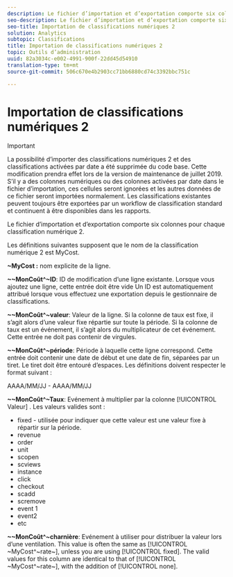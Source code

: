 ```yaml
---
description: Le fichier d’importation et d’exportation comporte six colonnes pour chaque classification numérique 2.
seo-description: Le fichier d’importation et d’exportation comporte six colonnes pour chaque classification numérique 2.
seo-title: Importation de classifications numériques 2
solution: Analytics
subtopic: Classifications
title: Importation de classifications numériques 2
topic: Outils d’administration
uuid: 82a3034c-e002-4991-900f-22dd45d54910
translation-type: tm+mt
source-git-commit: 506c670e4b2903cc71bb6880cd74c3392bbc751c

---
```



# Importation de classifications numériques 2

>[!IMPORTANT]
>
>La possibilité d’importer des classifications numériques 2 et des classifications activées par date a été supprimée du code base. Cette modification prendra effet lors de la version de maintenance de juillet 2019. S’il y a des colonnes numériques ou des colonnes activées par date dans le fichier d’importation, ces cellules seront ignorées et les autres données de ce fichier seront importées normalement. Les classifications existantes peuvent toujours être exportées par un workflow de classification standard et continuent à être disponibles dans les rapports.

Le fichier d’importation et d’exportation comporte six colonnes pour chaque classification numérique 2.

Les définitions suivantes supposent que le nom de la classification numérique 2 est MyCost.

**~MyCost :** nom explicite de la ligne.

**~~MonCoût^~ID**: ID de modification d’une ligne existante. Lorsque vous ajoutez une ligne, cette entrée doit être vide Un ID est automatiquement attribué lorsque vous effectuez une exportation depuis le gestionnaire de classifications.

**~~MonCoût^~valeur**: Valeur de la ligne. Si la colonne de taux est fixe, il s’agit alors d’une valeur fixe répartie sur toute la période. Si la colonne de taux est un événement, il s’agit alors du multiplicateur de cet événement. Cette entrée ne doit pas contenir de virgules.

**~~MonCoût^~période**: Période à laquelle cette ligne correspond. Cette entrée doit contenir une date de début et une date de fin, séparées par un tiret. Le tiret doit être entouré d’espaces. Les définitions doivent respecter le format suivant :

AAAA/MM/JJ - AAAA/MM/JJ

**~~MonCoût^~Taux**: Evénement à multiplier par la colonne [!UICONTROL Valeur] . Les valeurs valides sont :

* fixed - utilisée pour indiquer que cette valeur est une valeur fixe à répartir sur la période.
* revenue
* order
* unit
* scopen
* scviews
* instance
* click
* checkout
* scadd
* scremove
* event 1
* event2
* etc

**~~MonCoût^~charnière**: Evénement à utiliser pour distribuer la valeur lors d’une ventilation. This value is often the same as [!UICONTROL ~MyCost^~rate~], unless you are using [!UICONTROL fixed]. The valid values for this column are identical to that of [!UICONTROL ~MyCost^~rate~], with the addition of [!UICONTROL none].
